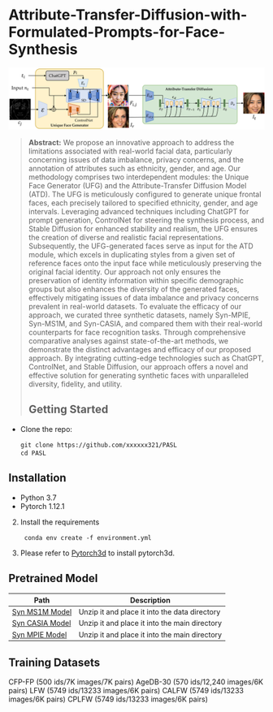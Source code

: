 # Attribute-Transfer-Diffusion-with-Formulated-Prompts-for-Face-Synthesis
![workflow.png](workflow.png)
> **Abstract:** We propose an innovative approach to address the limitations associated with real-world facial data, particularly concerning issues of data imbalance, privacy concerns, and the annotation of attributes such as ethnicity, gender, and age. Our methodology comprises two interdependent modules: the Unique Face Generator (UFG) and the Attribute-Transfer Diffusion Model (ATD). The UFG is meticulously configured to generate unique frontal faces, each precisely tailored to specified ethnicity, gender, and age intervals. Leveraging advanced techniques including ChatGPT for prompt generation, ControlNet for steering the synthesis process, and Stable Diffusion for enhanced stability and realism, the UFG ensures the creation of diverse and realistic facial representations. Subsequently, the UFG-generated faces serve as input for the ATD module, which excels in duplicating styles from a given set of reference faces onto the input face while meticulously preserving the original facial identity. Our approach not only ensures the preservation of identity information within specific demographic groups but also enhances the diversity of the generated faces, effectively mitigating issues of data imbalance and privacy concerns prevalent in real-world datasets. To evaluate the efficacy of our approach, we curated three synthetic datasets, namely Syn-MPIE, Syn-MS1M, and Syn-CASIA, and compared them with their real-world counterparts for face recognition tasks. Through comprehensive comparative analyses against state-of-the-art methods, we demonstrate the distinct advantages and efficacy of our proposed approach. By integrating cutting-edge technologies such as ChatGPT, ControlNet, and Stable Diffusion, our approach offers a novel and effective solution for generating synthetic faces with unparalleled diversity, fidelity, and utility.
>
> ## Getting Started
- Clone the repo:
    ```
    git clone https://github.com/xxxxxx321/PASL
    cd PASL
    ```
## Installation
- Python 3.7
- Pytorch 1.12.1
2. Install the requirements
   ```
    conda env create -f environment.yml
    ```
3. Please refer to [Pytorch3d](https://github.com/facebookresearch/pytorch3d/blob/main/INSTALL.md) to install pytorch3d.
## Pretrained Model
|Path|Description|
|---|---|
|[Syn MS1M Model](https://drive.google.com/file/d/10cNTvXIHllW1_rIgQovHE26_ASfKtLX7/view?usp=sharing)|Unzip it and place it into the data directory|
|[Syn CASIA Model](https://drive.google.com/file/d/1GCDhgMatmHH1LITpVgB_RTfpjAF13MXu/view?usp=sharing)|Unzip it and place it into the main directory|
|[Syn MPIE Model](https://drive.google.com/file/d/1GCDhgMatmHH1LITpVgB_RTfpjAF13MXu/view?usp=sharing)|Unzip it and place it into the main directory|

## Training Datasets
CFP-FP (500 ids/7K images/7K pairs)
AgeDB-30 (570 ids/12,240 images/6K pairs)
LFW (5749 ids/13233 images/6K pairs)
CALFW (5749 ids/13233 images/6K pairs)
CPLFW (5749 ids/13233 images/6K pairs)
